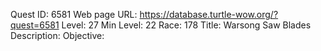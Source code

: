 Quest ID: 6581
Web page URL: https://database.turtle-wow.org/?quest=6581
Level: 27
Min Level: 22
Race: 178
Title: Warsong Saw Blades
Description: 
Objective: 
